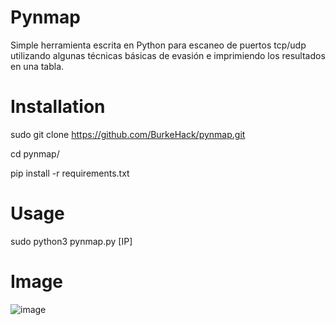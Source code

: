 # Pynmap
Simple herramienta escrita en Python para escaneo de puertos tcp/udp utilizando algunas técnicas básicas de evasión e imprimiendo los resultados en una tabla. 

# Installation

sudo git clone https://github.com/BurkeHack/pynmap.git

cd pynmap/

pip install -r requirements.txt 

# Usage 

sudo python3 pynmap.py [IP]

# Image
![image](https://user-images.githubusercontent.com/126290224/227741514-4eb302f8-ef1c-49e6-992d-770cddf1584f.png)
